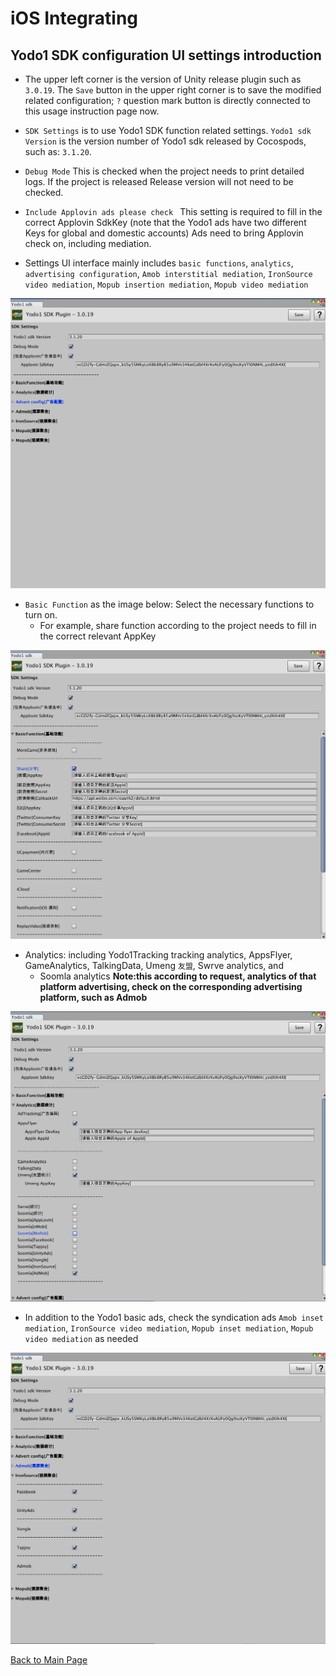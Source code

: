 # iOS Integrating

## Yodo1 SDK configuration UI settings introduction

- The upper left corner is the version of Unity release plugin such as `3.0.19`. The `Save` button in the upper right corner is to save the modified related configuration; `?` question mark button is directly connected to this usage instruction page now.

- `SDK Settings` is to use Yodo1 SDK function related settings. `Yodo1 sdk Version` is the version number of Yodo1 sdk released by Cocospods, such as: `3.1.20`.

- `Debug Mode` This is checked when the project needs to print detailed logs. If the project is released Release version will not need to be checked.

- `Include Applovin ads please check ` This setting is required to fill in the correct Applovin SdkKey (note that the Yodo1 ads have two different Keys for global and domestic accounts) Ads need to bring Applovin check on, including mediation.

- Settings UI interface mainly includes `basic functions`, `analytics`, `advertising configuration`, `Amob interstitial mediation`, `IronSource video mediation`, `Mopub insertion mediation`, `Mopub video mediation`

![](.img/img_2_sdk_window_1.png)


- `Basic Function` as the image below: Select the necessary functions to turn on.
  - For example, share function according to the project needs to fill in the correct relevant AppKey

![](.img/img_2_sdk_window_2.png)

- Analytics: including Yodo1Tracking tracking analytics, AppsFlyer, GameAnalytics, TalkingData, Umeng `友盟`, Swrve analytics, and
  - Soomla analytics **Note:this according to request, analytics of that platform advertising, check on the corresponding advertising platform, such as Admob**

![](.img/img_2_sdk_window_3.png)


- In addition to the Yodo1 basic ads, check the syndication ads `Amob inset mediation`, `IronSource video mediation`, `Mopub inset mediation`, `Mopub video mediation` as needed

![](.img/img_2_sdk_window_4.png)


[Back to Main Page](./README.md)